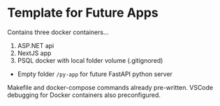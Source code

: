 # Template for Future Apps

Contains three docker containers...
1. ASP.NET api
2. NextJS app
3. PSQL docker with local folder volume (.gitignored)
- Empty folder `/py-app` for future FastAPI python server

Makefile and docker-compose commands already pre-written.  VSCode debugging for Docker containers also preconfigured.
